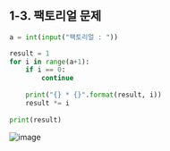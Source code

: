 ## 1-3. 팩토리얼 문제

~~~ python
a = int(input("팩토리얼 : "))

result = 1
for i in range(a+1):
    if i == 0:
        continue
    
    print("{} * {}".format(result, i))
    result *= i
    
print(result)

~~~
![image](https://github.com/MaugeaLee/summer2023/assets/92789013/e17da02a-05ed-4d14-892e-5eed888d4abe)
